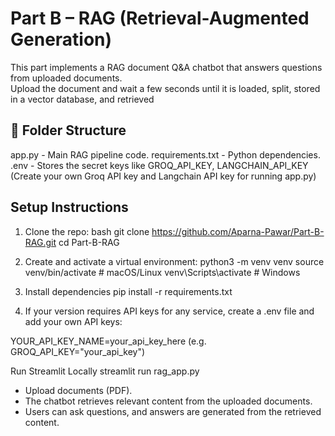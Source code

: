 # Part B – RAG (Retrieval-Augmented Generation)

This part implements a RAG document Q&A chatbot that answers questions from uploaded documents.  
Upload the document and wait a few seconds until it is loaded, split, stored in a vector database, and retrieved

## 📂 Folder Structure
app.py - Main RAG pipeline code.
requirements.txt - Python dependencies.
.env - Stores the secret keys like GROQ_API_KEY, LANGCHAIN_API_KEY (Create your own Groq API key and Langchain API key for running app.py)

## Setup Instructions

1. Clone the repo:
bash
git clone https://github.com/Aparna-Pawar/Part-B-RAG.git
cd Part-B-RAG

2. Create and activate a virtual environment:
python3 -m venv venv
source venv/bin/activate   # macOS/Linux
venv\Scripts\activate      # Windows

3. Install dependencies
pip install -r requirements.txt

4. If your version requires API keys for any service, create a .env file and add your own API keys:

YOUR_API_KEY_NAME=your_api_key_here 
(e.g. GROQ_API_KEY="your_api_key")

Run Streamlit Locally 
streamlit run rag_app.py

- Upload documents (PDF).
- The chatbot retrieves relevant content from the uploaded documents.
- Users can ask questions, and answers are generated from the retrieved content.

